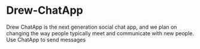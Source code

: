 # Drew-ChatApp
Drew ChatApp is the next generation social chat app, and we plan on changing the way people typically meet and communicate with new people. Use ChatApp to send messages
